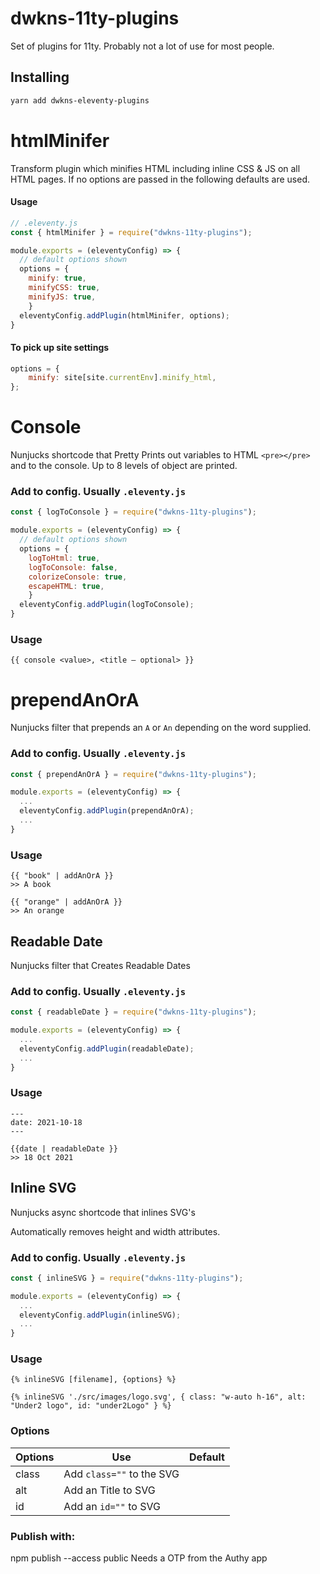 # dwkns-11ty-plugins
Set of plugins for 11ty. 
Probably not a lot of use for most people. 

## Installing

```bash
yarn add dwkns-eleventy-plugins
```



# htmlMinifer

Transform plugin which minifies HTML including inline CSS & JS on all HTML pages. If no options are passed in the following defaults are used. 

#### Usage

```js
// .eleventy.js
const { htmlMinifer } = require("dwkns-11ty-plugins");

module.exports = (eleventyConfig) => {
  // default options shown
  options = {
  	minify: true,
    minifyCSS: true,
    minifyJS: true,
	}
  eleventyConfig.addPlugin(htmlMinifer, options);
}
```

#### To pick up site settings

```js
options = { 
    minify: site[site.currentEnv].minify_html,  
};
```



# Console

Nunjucks shortcode that Pretty Prints out variables to HTML `<pre></pre>`  and to the console. Up to 8 levels of object are printed.

### Add to config. Usually `.eleventy.js`
```js
const { logToConsole } = require("dwkns-11ty-plugins");

module.exports = (eleventyConfig) => {
  // default options shown
  options = {
  	logToHtml: true,
    logToConsole: false,
    colorizeConsole: true,
    escapeHTML: true,
	}
  eleventyConfig.addPlugin(logToConsole);
}
```

### Usage
```
{{ console <value>, <title — optional> }}
```





# prependAnOrA

Nunjucks filter that prepends an `A` or `An` depending on the word supplied.

### Add to config. Usually `.eleventy.js`
```js
const { prependAnOrA } = require("dwkns-11ty-plugins");

module.exports = (eleventyConfig) => {
  ...
  eleventyConfig.addPlugin(prependAnOrA);
  ...
}
```

### Usage
```
{{ "book" | addAnOrA }} 
>> A book

{{ "orange" | addAnOrA }} 
>> An orange
```


## Readable Date
Nunjucks filter that Creates Readable Dates

### Add to config. Usually `.eleventy.js`
```js
const { readableDate } = require("dwkns-11ty-plugins");

module.exports = (eleventyConfig) => {
  ...
  eleventyConfig.addPlugin(readableDate);
  ...
}
```

### Usage
```
---
date: 2021-10-18
---

{{date | readableDate }}
>> 18 Oct 2021
```


## Inline SVG
Nunjucks async shortcode that inlines SVG's

Automatically removes height and width attributes.

### Add to config. Usually `.eleventy.js`
```js
const { inlineSVG } = require("dwkns-11ty-plugins");

module.exports = (eleventyConfig) => {
  ...
  eleventyConfig.addPlugin(inlineSVG);
  ...
}
```

### Usage
```
{% inlineSVG [filename], {options} %}

{% inlineSVG './src/images/logo.svg', { class: "w-auto h-16", alt: "Under2 logo", id: "under2Logo" } %}
```

### Options
| Options | Use                       | Default |
| ------- | ------------------------- | ------- |
| class   | Add `class=""` to the SVG |         |
| alt     | Add an Title to SVG       |         |
| id      | Add an `id=""` to SVG     |         |



### Publish with:
npm publish --access public
Needs a OTP from the Authy app